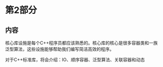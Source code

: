 # 第2部分

## 内容

核心库设施是每个C++程序员都应该熟悉的。核心库的核心是很多容器类和一族泛型算法，这些设施能够帮助我们编写简洁高效的程序。

对于C++标准库，将会介绍：IO、顺序容器、泛型算法、关联容器和动态




